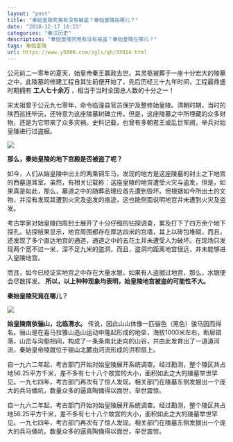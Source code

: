 ```yaml
---
layout: "post"
title: "秦始皇陵究竟有没有被盗？秦始皇陵在哪儿？"
date: "2018-12-17 16:15"
categories: "秦汉历史"
description: "秦始皇陵究竟有没有被盗？秦始皇陵在哪儿？"
tags: 秦始皇陵
url: https://www.y5000.com/zgls/qh/33014.html
---
```






公元前二一零年的夏天，始皇帝秦王赢政去世。其灵柩被葬于一座十分宏大的陵墓之中，此陵墓的修建工程自其生前便开始了，先后历经三十九年时间，工程最鼎盛时期拥有
**工人七十余万** ，相当于当时全国总人数的十分之一！

宋太祖曾于公元九七零年，命令临潼县官员保护及整修始皇陵。清朝时期，当时的陕西巡抚毕沅，还特意为这座陵墓树碑立传。但是，这座陵墓之中所埋藏的众多财物，还是为它带来了众多灾祸。史料记载，也曾有多朝君王或乱世军阀，举兵对始皇陵进行过盗掘。

![](https://img.y5000.com/uploads/allimg/180913/14-1P913160R3U1.jpg)

 **那么，秦始皇陵的地下宫殿是否被盗了呢？**

如今，人们从始皇陵中出土的两乘铜车马，发现的地方是这座陵墓的封土之下地宫的西墓道耳室。虽然，有相关记载称：这座皇陵的地宫遭受火灾与盗发，但是，如果真是如此，那么，墓道之中的随葬品理应首先遭到毁坏。但根据如今所出土的文物，并没有发现其遭到火灾及盗发的痕迹，这也能侧面说明地宫并未遭到火灾及盗发。

考古学家对始皇陵四周封土展开了十分仔细的钻探调查，累及打下了四万余个地下探孔。钻探结果显示，地宫周围都存在厚达四米的宫墙，其上以砖包堆砌，而且，还发现了多个直达地宫的通道，通道之中的五花土并未遭受人为破坏。在现场只发现两个宽不过一米，深不足九米的盗洞，而且，盗洞均距离地宫很远，并未能够进入皇陵地宫。

而且，如今已经证实地宫之中存在大量水银，如果有人盗掘过地宫，那么，水银便会尽数挥发。 **所以，以上种种现象均表明，始皇陵地宫被盗的可能性不大。**

 **秦始皇陵究竟在哪儿？**

![](https://img.y5000.com/uploads/allimg/180913/14-1P913161222W5.jpg)

 **始皇陵南依骊山，北临渭水。**
传说，因此山山体像一匹骊色（黑色）骏马因而得名。骊山是在喜马拉雅山造山运动中隆起形成的地垒，海拔1000米左右，断层错落，山峦与沟壑相间，构成了一条条南北走向的山谷，并由此发育出了一道道河流，秦始皇帝陵就位于骊山北麓由河流形成的洪积扇上。

自一九六二年起，考古部门开始对始皇陵展开系统调查。经过勘测，整个陵区共占地56.25平方千米，差不多有七十八个故宫的大小，面积如此之大的陵墓举世罕见。一九七四年，考古部门再次有了惊人发现。相关部门在陵墓东侧发掘出一个庞大的兵马俑坑，数量众多的逼真陶俑得以面世，举世震惊。

自一九六二年起，考古部门开始对始皇陵展开系统调查。经过勘测，整个陵区共占地56.25平方千米，差不多有七十八个故宫的大小，面积如此之大的陵墓举世罕见。一九七四年，考古部门再次有了惊人发现。相关部门在陵墓东侧发掘出一个庞大的兵马俑坑，数量众多的逼真陶俑得以面世，举世震惊。
